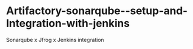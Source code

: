 # Artifactory-sonarqube--setup-and-Integration-with-jenkins
Sonarqube x Jfrog x Jenkins integration 
